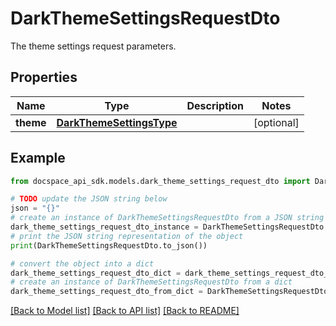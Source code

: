 # DarkThemeSettingsRequestDto
The theme settings request parameters.

## Properties

Name | Type | Description | Notes
------------ | ------------- | ------------- | -------------
**theme** | [**DarkThemeSettingsType**](DarkThemeSettingsType.md) |  | [optional] 

## Example

```python
from docspace_api_sdk.models.dark_theme_settings_request_dto import DarkThemeSettingsRequestDto

# TODO update the JSON string below
json = "{}"
# create an instance of DarkThemeSettingsRequestDto from a JSON string
dark_theme_settings_request_dto_instance = DarkThemeSettingsRequestDto.from_json(json)
# print the JSON string representation of the object
print(DarkThemeSettingsRequestDto.to_json())

# convert the object into a dict
dark_theme_settings_request_dto_dict = dark_theme_settings_request_dto_instance.to_dict()
# create an instance of DarkThemeSettingsRequestDto from a dict
dark_theme_settings_request_dto_from_dict = DarkThemeSettingsRequestDto.from_dict(dark_theme_settings_request_dto_dict)
```
[[Back to Model list]](../README.md#documentation-for-models) [[Back to API list]](../README.md#documentation-for-api-endpoints) [[Back to README]](../README.md)



